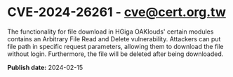 # CVE-2024-26261 - cve@cert.org.tw

The functionality for file download in HGiga OAKlouds' certain modules contains an Arbitrary File Read and Delete vulnerability. Attackers can put file path in specific request parameters, allowing them to download the file without login. Furthermore, the file will be deleted after being downloaded.

**Publish date:** 2024-02-15
